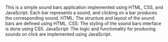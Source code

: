 This is a simple sound bars application implemented using HTML, CSS, and JavaScript. Each bar represents a sound, and clicking on a bar produces the corresponding sound.
HTML: The structure and layout of the sound bars are defined using HTML.
CSS: The styling of the sound bars interface is done using CSS.
JavaScript: The logic and functionality for producing sounds on click are implemented using JavaScript.
